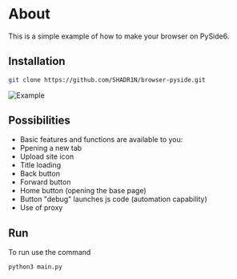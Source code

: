 # About

This is a simple example of how to make your browser on PySide6.

## Installation
```bash
git clone https://github.com/SHADR1N/browser-pyside.git
```
![Example](https://github.com/SHADR1N/browser-pyside/tree/master/images/example.png?raw=true)

## Possibilities
- Basic features and functions are available to you:
- Ppening a new tab
- Upload site icon
- Title loading
- Back button
- Forward button
- Home button (opening the base page)
- Button "debug" launches js code (automation capability)
- Use of proxy

## Run
To run use the command
```bash
python3 main.py
```
